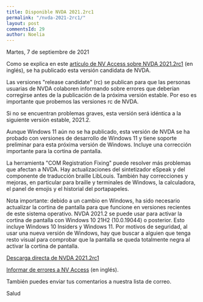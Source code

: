 ```yaml
---
title: Disponible NVDA 2021.2rc1
permalink: "/nvda-2021-2rc1/"
layout: post
commentsId: 29
author: Noelia
---
```


<footer>Martes, 7 de septiembre de 2021</footer>

Como se explica en este [artículo de NV Access sobre NVDA 2021.2rc1](https://www.nvaccess.org/post/nvda-2021-2rc1/) (en inglés), se ha publicado esta versión candidata de NVDA.

Las versiones "release candidate" (rc) se publican para que las personas usuarias de NVDA colaboren informando sobre errores que deberían corregirse antes de la publicación de la próxima versión estable. Por eso es importante que probemos las versiones rc de NVDA.

Si no se encuentran problemas graves, esta versión será idéntica a la siguiente versión estable, 2021.2.

Aunque Windows 11 aún no se ha publicado, esta versión de NVDA se ha probado con versiones de desarrollo de Windows 11 y tiene soporte preliminar para esta próxima versión de Windows. Incluye una corrección importante para la cortina de pantalla.

La herramienta "COM Registration Fixing" puede resolver más problemas
que afectan a NVDA. Hay actualizaciones del sintetizador eSpeak y del
componente de traducción braille LibLouis. También hay correcciones y mejoras, en particular para braille y terminales de Windows, la
calculadora, el panel de emojis y el historial del portapapeles.

Nota importante: debido a un cambio en Windows, ha sido necesario actualizar la cortina de pantalla para que funcione en versiones recientes de este sistema operativo. NVDA 2021.2 se puede usar para activar la
cortina de pantalla con Windows 10 21H2 (10.0.19044) o posterior. Esto
incluye Windows 10 Insiders y Windows 11. Por motivos de seguridad, al
usar una nueva versión de Windows, hay que buscar a alguien que tenga
resto visual para comprobar que la pantalla se queda totalmente negra
al activar la cortina de pantalla.


[Descarga directa de NVDA 2021.2rc1](https://www.nvaccess.org/files/nvda/releases/2021.2rc1/nvda_2021.2rc1.exe)

[Informar de errores a NV Access](https://github.com/nvaccess/nvda/issues) (en inglés).

También puedes enviar tus comentarios a nuestra lista de correo.

Salud
